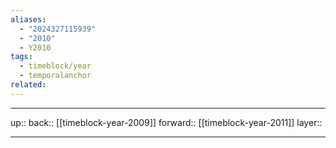 ```yaml
---
aliases:
  - "2024327115939"
  - "2010"
  - Y2010
tags:
  - timeblock/year
  - temporalanchor
related:
---
```




***

up:: 
back:: [[timeblock-year-2009]]
forward:: [[timeblock-year-2011]]
layer:: 

***

